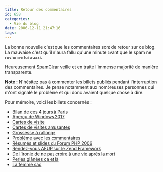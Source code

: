 ```yaml
---
title: Retour des commentaires
id: 658
categories:
  - Vie du blog
date: 2006-12-11 21:47:16
tags:
---
```


La bonne nouvelle c'est que les commentaires sont de retour sur ce blog. La mauvaise c'est qu'il n'aura fallu qu'une minute avant que le spam ne revienne lui aussi.

Heureusement [SpamClear](http://slashboot.free.fr/blog/index.php?2006/09/18/59-spamclear-version-20) veille et en traite l'immense majorité de manière transparente.

**Note :** N'hésitez pas à commenter les billets publiés pendant l'interruption des commentaires. Je pense notamment aux nombreuses personnes qui m'ont signalé le problème et qui donc avaient quelque chose à dire.

Pour mémoire, voici les billets concernés&nbsp;:

*   [Bilan de ces 4 jours à Paris](/2006/11/13/631-bilan-de-ces-4-jours-a-paris)
*   [Aperçu de Windows 2017](/2006/11/14/632-apercu-de-windows-2017)
*   [Cartes de visite](/2006/11/17/633-cartes-de-visite)
*   [Cartes de visites amusantes](/2006/11/21/634-cartes-de-visites-amusantes)
*   [Grossesse à rallonge](/2006/11/22/635-grossesse-a-rallonge)
*   [Problème avec les commentaires](/2006/11/22/636-probleme-avec-les-commentaires)
*   [Résumés et slides du Forum PHP 2006](/2006/11/22/637-resumes-et-slides-du-forum-php-2006)
*   [Rendez-vous AFUP sur le Zend Framework](/2006/11/24/639-rendez-vous-afup-sur-le-zend-framework)
*   [De l'ironie de ne pas croire à une vie après la mort](/2006/11/27/640-de-l-ironie-de-ne-pas-croire-a-une-vie-apres-la-mort)
*   [Perles glânées ça et là](/2006/11/29/624-perles-glanees-ca-et-la)
*   [La femme sac](/2006/12/09/642-la-femme-sac)